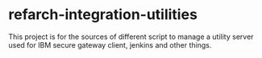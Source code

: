# refarch-integration-utilities
This project is for the sources of different script to manage a utility server used for IBM secure gateway client, jenkins and other things.
